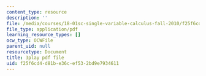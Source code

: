 ```yaml
---
content_type: resource
description: ''
file: /media/courses/18-01sc-single-variable-calculus-fall-2010/f25f6cd4d81be36cef532bd9e7934611_PNTnmH6jsRI.pdf
file_type: application/pdf
learning_resource_types: []
ocw_type: OCWFile
parent_uid: null
resourcetype: Document
title: 3play pdf file
uid: f25f6cd4-d81b-e36c-ef53-2bd9e7934611
---
```

